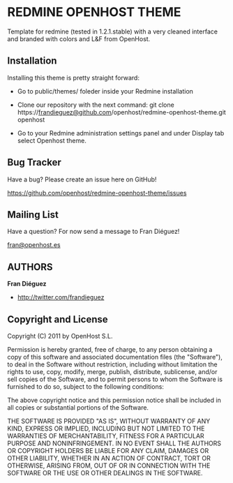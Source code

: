 REDMINE OPENHOST THEME
======================

Template for redmine (tested in 1.2.1.stable) with a very cleaned interface and branded with colors and L&F from OpenHost.

Installation
------------

Installing this theme is pretty straight forward:

+ Go to public/themes/ foleder inside your Redmine installation

+ Clone our repository with the next command:
    git clone https://frandieguez@github.com/openhost/redmine-openhost-theme.git openhost

+ Go to your Redmine administration settings panel and under Display tab select Openhost theme.

Bug Tracker
-----------

Have a bug? Please create an issue here on GitHub!

https://github.com/openhost/redmine-openhost-theme/issues

Mailing List
------------

Have a question? For now send a message to Fran Diéguez!

fran@openhost.es

AUTHORS
-------

**Fran Diéguez**

+ http://twitter.com/frandieguez


Copyright and License
---------------------

Copyright (C) 2011 by OpenHost S.L.

Permission is hereby granted, free of charge, to any person obtaining a copy
of this software and associated documentation files (the "Software"), to deal
in the Software without restriction, including without limitation the rights
to use, copy, modify, merge, publish, distribute, sublicense, and/or sell
copies of the Software, and to permit persons to whom the Software is
furnished to do so, subject to the following conditions:

The above copyright notice and this permission notice shall be included in
all copies or substantial portions of the Software.

THE SOFTWARE IS PROVIDED "AS IS", WITHOUT WARRANTY OF ANY KIND, EXPRESS OR
IMPLIED, INCLUDING BUT NOT LIMITED TO THE WARRANTIES OF MERCHANTABILITY,
FITNESS FOR A PARTICULAR PURPOSE AND NONINFRINGEMENT. IN NO EVENT SHALL THE
AUTHORS OR COPYRIGHT HOLDERS BE LIABLE FOR ANY CLAIM, DAMAGES OR OTHER
LIABILITY, WHETHER IN AN ACTION OF CONTRACT, TORT OR OTHERWISE, ARISING FROM,
OUT OF OR IN CONNECTION WITH THE SOFTWARE OR THE USE OR OTHER DEALINGS IN
THE SOFTWARE.
